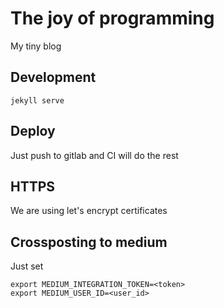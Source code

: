 # The joy of programming

My tiny blog

## Development

```
jekyll serve
```

## Deploy

Just push to gitlab and CI will do the rest


## HTTPS

We are using let's encrypt certificates

## Crossposting to medium

Just set

```
export MEDIUM_INTEGRATION_TOKEN=<token>
export MEDIUM_USER_ID=<user_id>
```
